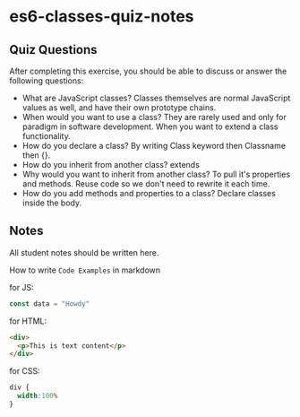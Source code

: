 # es6-classes-quiz-notes

## Quiz Questions

After completing this exercise, you should be able to discuss or answer the following questions:

- What are JavaScript classes?
Classes themselves are normal JavaScript values as well, and have their own prototype chains.
- When would you want to use a class?
They are rarely used and only for paradigm in software development.
When you want to extend a class functionality.
- How do you declare a class?
By writing Class keyword then Classname then {}.
- How do you inherit from another class?
extends
- Why would you want to inherit from another class?
To pull it's properties and methods. Reuse code so we don't need to rewrite it each time.
- How do you add methods and properties to a class?
Declare classes inside the body.

## Notes

All student notes should be written here.


How to write `Code Examples` in markdown

for JS:
```javascript
const data = "Howdy"
```

for HTML:
```html
<div>
  <p>This is text content</p>
</div>
```

for CSS:
```css
div {
  width:100%
}
```
